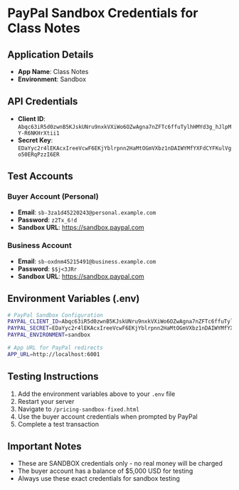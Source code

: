 # PayPal Sandbox Credentials for Class Notes

## Application Details
- **App Name**: Class Notes
- **Environment**: Sandbox

## API Credentials
- **Client ID**: `Abqc63iR5d0zwnB5KJskUNru9nxkVXiWo6OZwAgna7nZFTc6ffuTylhHMYd3g_hJlpMY-R6NKHrXtii1`
- **Secret Key**: `EDaYyc2r4lEKAcxIreeVcwF6EKjYblrpnn2HaMtOGmVXbz1nDAIWYMfYXFdCYFKulVgo50ERqPzzI6ER`

## Test Accounts

### Buyer Account (Personal)
- **Email**: `sb-3za1d45220243@personal.example.com`
- **Password**: `z2Tx_6!d`
- **Sandbox URL**: https://sandbox.paypal.com

### Business Account
- **Email**: `sb-oxdnm45215491@business.example.com`
- **Password**: `$$j<3JRr`
- **Sandbox URL**: https://sandbox.paypal.com

## Environment Variables (.env)
```bash
# PayPal Sandbox Configuration
PAYPAL_CLIENT_ID=Abqc63iR5d0zwnB5KJskUNru9nxkVXiWo6OZwAgna7nZFTc6ffuTylhHMYd3g_hJlpMY-R6NKHrXtii1
PAYPAL_SECRET=EDaYyc2r4lEKAcxIreeVcwF6EKjYblrpnn2HaMtOGmVXbz1nDAIWYMfYXFdCYFKulVgo50ERqPzzI6ER
PAYPAL_ENVIRONMENT=sandbox

# App URL for PayPal redirects
APP_URL=http://localhost:6001
```

## Testing Instructions

1. Add the environment variables above to your `.env` file
2. Restart your server
3. Navigate to `/pricing-sandbox-fixed.html`
4. Use the buyer account credentials when prompted by PayPal
5. Complete a test transaction

## Important Notes
- These are SANDBOX credentials only - no real money will be charged
- The buyer account has a balance of $5,000 USD for testing
- Always use these exact credentials for sandbox testing